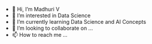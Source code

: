 - 👋 Hi, I’m Madhuri V
- 👀 I’m interested in Data Science
- 🌱 I’m currently learning Data Science and AI Concepts
- 💞️ I’m looking to collaborate on ...
- 📫 How to reach me ...

<!---
Chimtoo/Chimtoo is a ✨ special ✨ repository because its `README.md` (this file) appears on your GitHub profile.
You can click the Preview link to take a look at your changes.
--->

